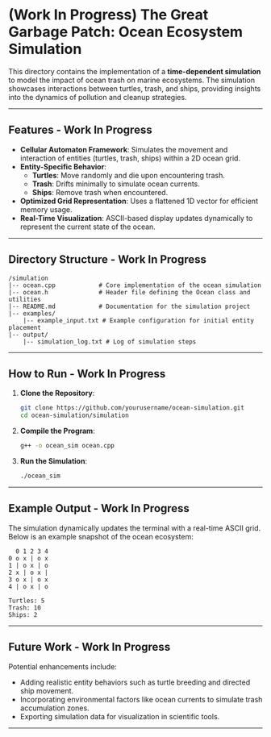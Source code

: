 # (Work In Progress) The Great Garbage Patch: Ocean Ecosystem Simulation

This directory contains the implementation of a **time-dependent simulation** to model the impact of ocean trash on marine ecosystems. The simulation showcases interactions between turtles, trash, and ships, providing insights into the dynamics of pollution and cleanup strategies.

---

## Features - Work In Progress
- **Cellular Automaton Framework**: Simulates the movement and interaction of entities (turtles, trash, ships) within a 2D ocean grid.
- **Entity-Specific Behavior**:
  - **Turtles**: Move randomly and die upon encountering trash.
  - **Trash**: Drifts minimally to simulate ocean currents.
  - **Ships**: Remove trash when encountered.
- **Optimized Grid Representation**: Uses a flattened 1D vector for efficient memory usage.
- **Real-Time Visualization**: ASCII-based display updates dynamically to represent the current state of the ocean.

---

## Directory Structure - Work In Progress
```
/simulation
|-- ocean.cpp            # Core implementation of the ocean simulation
|-- ocean.h              # Header file defining the Ocean class and utilities
|-- README.md            # Documentation for the simulation project
|-- examples/
    |-- example_input.txt # Example configuration for initial entity placement
|-- output/
    |-- simulation_log.txt # Log of simulation steps
```

---

## How to Run - Work In Progress
1. **Clone the Repository**:
   ```bash
   git clone https://github.com/yourusername/ocean-simulation.git
   cd ocean-simulation/simulation
   ```
2. **Compile the Program**:
   ```bash
   g++ -o ocean_sim ocean.cpp
   ```
3. **Run the Simulation**:
   ```bash
   ./ocean_sim
   ```

---

## Example Output - Work In Progress
The simulation dynamically updates the terminal with a real-time ASCII grid. Below is an example snapshot of the ocean ecosystem:

```
  0 1 2 3 4
0 o x | o x
1 | o x | o
2 x | o x |
3 o x | o x
4 | o x | o

Turtles: 5
Trash: 10
Ships: 2
```

---

## Future Work - Work In Progress
Potential enhancements include:
- Adding realistic entity behaviors such as turtle breeding and directed ship movement.
- Incorporating environmental factors like ocean currents to simulate trash accumulation zones.
- Exporting simulation data for visualization in scientific tools.

---